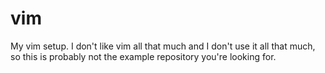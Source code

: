 # vim
My vim setup.  I don't like vim all that much and I don't use it all that much, so this is probably not the example repository you're looking for. 
